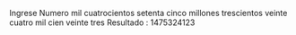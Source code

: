Ingrese Numero
mil cuatrocientos setenta cinco millones trescientos veinte cuatro mil cien veinte tres
Resultado : 1475324123